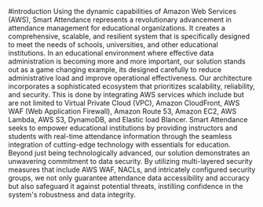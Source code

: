 #introduction
Using the dynamic capabilities of Amazon Web Services (AWS), Smart Attendance represents a revolutionary advancement in attendance management for educational organizations. It creates a comprehensive, scalable, and resilient system that is specifically designed to meet the needs of schools, universities, and other educational institutions. In an educational environment where effective data administration is becoming more and more important, our solution stands out as a game changing example, its designed carefully to reduce administrative load and improve operational effectiveness. Our architecture incorporates a sophisticated ecosystem that prioritizes scalability, reliability, and security. This is done by integrating AWS services which include but are not limited to Virtual Private Cloud (VPC), Amazon CloudFront, AWS WAF (Web Application Firewall), Amazon Route 53, Amazon EC2, AWS Lambda, AWS S3, DynamoDB, and Elastic load Blancer. Smart Attendance seeks to empower educational institutions by providing instructors and students with real-time attendance information through the seamless integration of cutting-edge technology with essentials for education. Beyond just being technologically advanced, our solution demonstrates an unwavering commitment to data security. By utilizing multi-layered security measures that include AWS WAF, NACLs, and intricately configured security groups, we not only guarantee attendance data accessibility and accuracy but also safeguard it against potential threats, instilling confidence in the system's robustness and data integrity.
